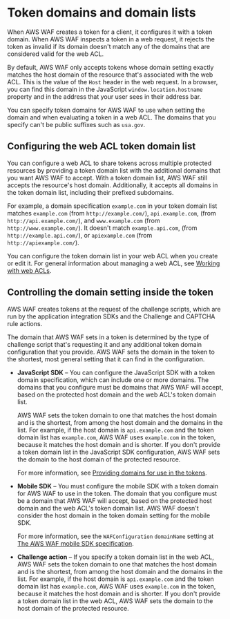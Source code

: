 # Token domains and domain lists<a name="waf-tokens-domains"></a>

When AWS WAF creates a token for a client, it configures it with a token domain\. When AWS WAF inspects a token in a web request, it rejects the token as invalid if its domain doesn't match any of the domains that are considered valid for the web ACL\. 

By default, AWS WAF only accepts tokens whose domain setting exactly matches the host domain of the resource that's associated with the web ACL\. This is the value of the `Host` header in the web request\. In a browser, you can find this domain in the JavaScript `window.location.hostname` property and in the address that your user sees in their address bar\. 

You can specify token domains for AWS WAF to use when setting the domain and when evaluating a token in a web ACL\. The domains that you specify can't be public suffixes such as `usa.gov`\. 

## Configuring the web ACL token domain list<a name="waf-tokens-domain-lists"></a>

You can configure a web ACL to share tokens across multiple protected resources by providing a token domain list with the additional domains that you want AWS WAF to accept\. With a token domain list, AWS WAF still accepts the resource's host domain\. Additionally, it accepts all domains in the token domain list, including their prefixed subdomains\. 

For example, a domain specification `example.com` in your token domain list matches `example.com` \(from `http://example.com/`\), `api.example.com`, \(from `http://api.example.com/`\), and `www.example.com` \(from `http://www.example.com/`\)\. It doesn't match `example.api.com`, \(from `http://example.api.com/`\), or `apiexample.com` \(from `http://apiexample.com/`\)\.

You can configure the token domain list in your web ACL when you create or edit it\. For general information about managing a web ACL, see [Working with web ACLs](web-acl-working-with.md)\.

## Controlling the domain setting inside the token<a name="waf-tokens-domain-in-token"></a>

AWS WAF creates tokens at the request of the challenge scripts, which are run by the application integration SDKs and the Challenge and CAPTCHA rule actions\. 

The domain that AWS WAF sets in a token is determined by the type of challenge script that's requesting it and any additional token domain configuration that you provide\. AWS WAF sets the domain in the token to the shortest, most general setting that it can find in the configuration\.
+ **JavaScript SDK** – You can configure the JavaScript SDK with a token domain specification, which can include one or more domains\. The domains that you configure must be domains that AWS WAF will accept, based on the protected host domain and the web ACL's token domain list\. 

  AWS WAF sets the token domain to one that matches the host domain and is the shortest, from among the host domain and the domains in the list\. For example, if the host domain is `api.example.com` and the token domain list has `example.com`, AWS WAF uses `example.com` in the token, because it matches the host domain and is shorter\. If you don't provide a token domain list in the JavaScript SDK configuration, AWS WAF sets the domain to the host domain of the protected resource\.

  For more information, see [Providing domains for use in the tokens](waf-javascript-sdk-set-token-domain.md)\. 
+ **Mobile SDK** – You must configure the mobile SDK with a token domain for AWS WAF to use in the token\. The domain that you configure must be a domain that AWS WAF will accept, based on the protected host domain and the web ACL's token domain list\. AWS WAF doesn't consider the host domain in the token domain setting for the mobile SDK\. 

  For more information, see the `WAFConfiguration` `domainName` setting at [The AWS WAF mobile SDK specification](waf-mobile-sdk-specification.md)\. 
+ **Challenge action** – If you specify a token domain list in the web ACL, AWS WAF sets the token domain to one that matches the host domain and is the shortest, from among the host domain and the domains in the list\. For example, if the host domain is `api.example.com` and the token domain list has `example.com`, AWS WAF uses `example.com` in the token, because it matches the host domain and is shorter\. If you don't provide a token domain list in the web ACL, AWS WAF sets the domain to the host domain of the protected resource\. 